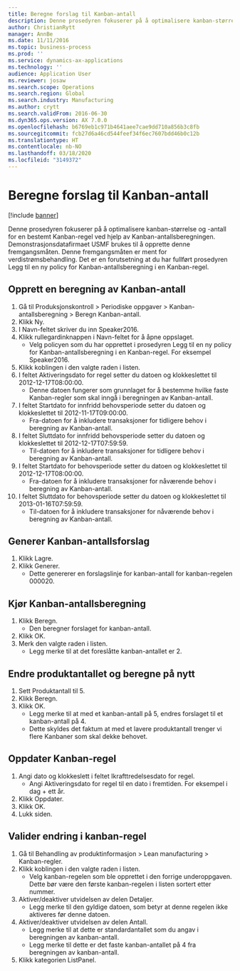 ```yaml
---
title: Beregne forslag til Kanban-antall
description: Denne prosedyren fokuserer på å optimalisere kanban-størrelse og -antall for en bestemt Kanban-regel ved hjelp av Kanban-antallsberegningen.
author: ChristianRytt
manager: AnnBe
ms.date: 11/11/2016
ms.topic: business-process
ms.prod: ''
ms.service: dynamics-ax-applications
ms.technology: ''
audience: Application User
ms.reviewer: josaw
ms.search.scope: Operations
ms.search.region: Global
ms.search.industry: Manufacturing
ms.author: crytt
ms.search.validFrom: 2016-06-30
ms.dyn365.ops.version: AX 7.0.0
ms.openlocfilehash: b6769eb1c971b4641aee7cae9dd710a856b3c8fb
ms.sourcegitcommit: fcb27d6a46cd544feef34f6ec7607bdd46b0c12b
ms.translationtype: HT
ms.contentlocale: nb-NO
ms.lasthandoff: 03/18/2020
ms.locfileid: "3149372"
---
```

# <a name="calculate-kanban-quantity-suggestions"></a>Beregne forslag til Kanban-antall

[!include [banner](../../includes/banner.md)]

Denne prosedyren fokuserer på å optimalisere kanban-størrelse og -antall for en bestemt Kanban-regel ved hjelp av Kanban-antallsberegningen. Demonstrasjonsdatafirmaet USMF brukes til å opprette denne fremgangsmåten. Denne fremgangsmåten er ment for verdistrømsbehandling. Det er en forutsetning at du har fullført prosedyren Legg til en ny policy for Kanban-antallsberegning i en Kanban-regel.


## <a name="create-a-kanban-quantity-calculation"></a>Opprett en beregning av Kanban-antall
1. Gå til Produksjonskontroll > Periodiske oppgaver > Kanban-antallsberegning > Beregn Kanban-antall.
2. Klikk Ny.
3. I Navn-feltet skriver du inn Speaker2016.
4. Klikk rullegardinknappen i Navn-feltet for å åpne oppslaget.
    * Velg policyen som du har opprettet i prosedyren Legg til en ny policy for Kanban-antallsberegning i en Kanban-regel. For eksempel Speaker2016.  
5. Klikk koblingen i den valgte raden i listen.
6. I feltet Aktiveringsdato for regel setter du datoen og klokkeslettet til 2012-12-17T08:00:00.
    * Denne datoen fungerer som grunnlaget for å bestemme hvilke faste Kanban-regler som skal inngå i beregningen av Kanban-antall.  
7. I feltet Startdato for innfridd behovsperiode setter du datoen og klokkeslettet til 2012-11-17T09:00:00.
    * Fra-datoen for å inkludere transaksjoner for tidligere behov i beregning av Kanban-antall.  
8. I feltet Sluttdato for innfridd behovsperiode setter du datoen og klokkeslettet til 2012-12-17T07:59:59.
    * Til-datoen for å inkludere transaksjoner for tidligere behov i beregning av Kanban-antall.  
9. I feltet Startdato for behovsperiode setter du datoen og klokkeslettet til 2012-12-17T08:00:00.
    * Fra-datoen for å inkludere transaksjoner for nåværende behov i beregning av Kanban-antall.  
10. I feltet Sluttdato for behovsperiode setter du datoen og klokkeslettet til 2013-01-16T07:59:59.
    * Til-datoen for å inkludere transaksjoner for nåværende behov i beregning av Kanban-antall.  

## <a name="generate-kanban-quantity-proposal"></a>Generer Kanban-antallsforslag
1. Klikk Lagre.
2. Klikk Generer.
    * Dette genererer en forslagslinje for kanban-antall for kanban-regelen 000020.  

## <a name="run-kanban-quantity-calculation"></a>Kjør Kanban-antallsberegning
1. Klikk Beregn.
    * Den beregner forslaget for kanban-antall.  
2. Klikk OK.
3. Merk den valgte raden i listen.
    * Legg merke til at det foreslåtte kanban-antallet er 2.  

## <a name="change-product-quantity-and-calculate-again"></a>Endre produktantallet og beregne på nytt
1. Sett Produktantall til 5.
2. Klikk Beregn.
3. Klikk OK.
    * Legg merke til at med et kanban-antall på 5, endres forslaget til et kanban-antall på 4.  
    * Dette skyldes det faktum at med et lavere produktantall trenger vi flere Kanbaner som skal dekke behovet.  

## <a name="update-kanban-rule"></a>Oppdater Kanban-regel
1. Angi dato og klokkeslett i feltet Ikrafttredelsesdato for regel.
    * Angi Aktiveringsdato for regel til en dato i fremtiden. For eksempel i dag + ett år.  
2. Klikk Oppdater.
3. Klikk OK.
4. Lukk siden.

## <a name="validate-change-on-kanban-rule"></a>Valider endring i kanban-regel
1. Gå til Behandling av produktinformasjon > Lean manufacturing > Kanban-regler.
2. Klikk koblingen i den valgte raden i listen.
    * Velg kanban-regelen som ble opprettet i den forrige underoppgaven. Dette bør være den første kanban-regelen i listen sortert etter nummer.  
3. Aktiver/deaktiver utvidelsen av delen Detaljer.
    * Legg merke til den gyldige datoen, som betyr at denne regelen ikke aktiveres før denne datoen.  
4. Aktiver/deaktiver utvidelsen av delen Antall.
    * Legg merke til at dette er standardantallet som du angav i beregningen av kanban-antall.  
    * Legg merke til dette er det faste kanban-antallet på 4 fra beregningen av kanban-antall.  
5. Klikk kategorien ListPanel.

